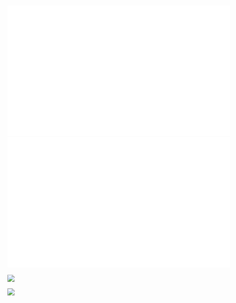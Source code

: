 ![](https://raw.githubusercontent.com/AndreiMoraru123/github-stats/master/generated/overview.svg#gh-dark-mode-only)
![](https://raw.githubusercontent.com/AndreiMoraru123/github-stats/master/generated/languages.svg#gh-dark-mode-only)

<img align = "left" src="https://user-images.githubusercontent.com/81184255/214642439-cdf9c4c8-ffd6-486d-a9be-40db5ad2a396.png" width="330">

&nbsp;

<a href= "https://gist.github.com/AndreiMoraru123">
  <img align = "left" src = "https://skillicons.dev/icons?i=neovim,tensorflow,py,opencv,pytorch,nix&perline=7&theme=dark"
</a> 
  

